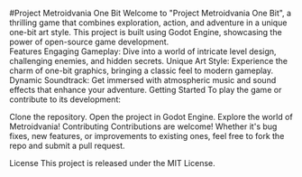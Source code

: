 #Project Metroidvania One Bit
Welcome to "Project Metroidvania One Bit", a thrilling game that combines exploration, action, and adventure in a unique one-bit art style. This project is built using Godot Engine, showcasing the power of open-source game development.
<br>
Features
Engaging Gameplay: Dive into a world of intricate level design, challenging enemies, and hidden secrets.
Unique Art Style: Experience the charm of one-bit graphics, bringing a classic feel to modern gameplay.
Dynamic Soundtrack: Get immersed with atmospheric music and sound effects that enhance your adventure.
Getting Started
To play the game or contribute to its development:

Clone the repository.
Open the project in Godot Engine.
Explore the world of Metroidvania!
Contributing
Contributions are welcome! Whether it's bug fixes, new features, or improvements to existing ones, feel free to fork the repo and submit a pull request.

License
This project is released under the MIT License.
